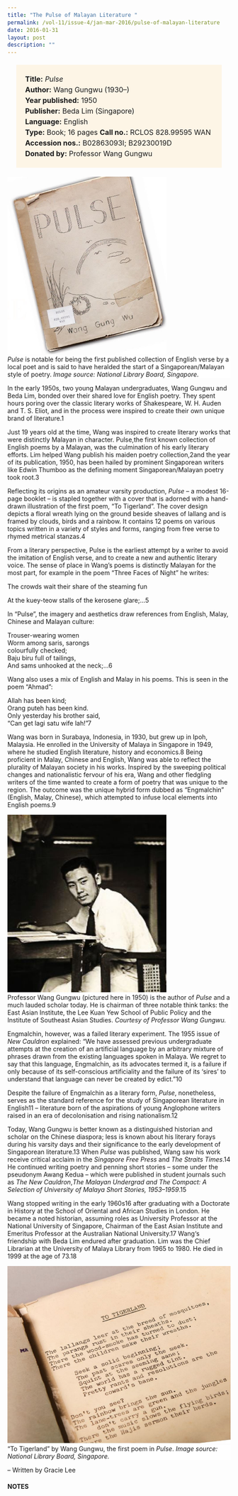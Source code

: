 ```yaml
---
title: "The Pulse of Malayan Literature "
permalink: /vol-11/issue-4/jan-mar-2016/pulse-of-malayan-literature
date: 2016-01-31
layout: post
description: ""
---
```

<span style="background-colour: #fdf5e6; padding: 20px; margin: 20px; background:#fdf5e6; display:block; font-size:1rem; line-height:1.5rem;"> 
	<b>Title:</b> <i>Pulse</i><br>
<b>Author:</b> Wang Gungwu (1930–)<br>
<b>Year published:</b> 1950<br>
<b>Publisher:</b> Beda Lim (Singapore)<br>
<b>Language:</b> English<br>
<b>Type:</b> Book; 16 pages
<b>Call no.:</b> RCLOS 828.99595 WAN<br>
<b>Accession nos.:</b> B02863093I; B29230019D<br>
<b>Donated by:</b> Professor Wang Gungwu
</span>

<img style="width: 360px; height: 400px;" src="/images/vol-11-issue-4/pulse-of-malayan-literature/P1.JPG">
<div style="background-color: white;"><i>Pulse</i> is notable for being the first published collection of English verse by a local poet and is said to have heralded the start of a Singaporean/Malayan style of poetry. <i>Image 
source: National Library Board, Singapore.</i></div>

In the early 1950s, two young Malayan undergraduates, Wang Gungwu and Beda Lim, bonded over their shared love for English poetry. They spent hours poring over the 
classic literary works of Shakespeare, W. H. Auden and T. S. Eliot, and in the process were inspired to create their own unique brand of literature.1

Just 19 years old at the time, Wang was inspired to create literary works that were distinctly Malayan in character. Pulse,the first known collection of English poems by a Malayan, was the culmination of his early literary efforts. Lim helped Wang publish his maiden poetry collection,2and the year of its publication, 1950, has been hailed by prominent Singaporean writers like Edwin Thumboo as the defining moment Singaporean/Malayan poetry took root.3

Reflecting its origins as an amateur varsity production, *Pulse* – a modest 16-page booklet – is stapled together 
with a cover that is adorned with a hand-drawn illustration of the first poem, “To Tigerland”. The cover design depicts a floral wreath lying on the ground beside 
sheaves of lallang and is framed by clouds, birds and a rainbow. It contains 12 poems on various topics written in a variety of styles and forms, ranging from free verse 
to rhymed metrical stanzas.4

From a literary perspective, Pulse is the earliest attempt by a writer to avoid the imitation of English verse, and to create a new and authentic literary voice. The sense of place in Wang’s poems is distinctly Malayan for the most part, for example in the poem “Three Faces of Night” he writes:

The crowds wait their share of the 
steaming fun

At the kuey-teow stalls of the 
kerosene glare;…5

In “Pulse”, the imagery and aesthetics draw references from English, Malay, Chinese and Malayan culture:

Trouser-wearing women <br>
Worm among saris, sarongs <br>
colourfully checked; <br>
Baju biru full of tailings, <br>
And sams unhooked at the neck;…6

Wang also uses a mix of English and Malay in his poems. This is seen in the poem “Ahmad”: 

Allah has been kind; <br>
Orang puteh has been kind. <br>
Only yesterday his brother said, <br>
“Can get lagi satu wife lah!”7

Wang was born in Surabaya, Indonesia, in 1930, but grew up in Ipoh, Malaysia. He enrolled in the University of Malaya in Singapore in 1949, where he studied English 
literature, history and economics.8 Being proficient in Malay, Chinese and English, Wang was able to reflect the plurality of Malayan society in his works. Inspired by the 
sweeping political changes and nationalistic fervour of his era, Wang and other fledgling writers of the time wanted to create a form of poetry that was unique to the region. The outcome was the unique hybrid form dubbed 
as “Engmalchin” (English, Malay, Chinese), which attempted to infuse local elements into English poems.9

<img style="width: 360px; height: 400px;" src="/images/vol-11-issue-4/pulse-of-malayan-literature/P2.JPG">
<div style="background-color: white;">Professor Wang Gungwu (pictured here in 1950) is the author of <i>Pulse</i> and a much lauded scholar today. He is chairman of three notable think tanks: the East Asian Institute, the Lee Kuan Yew School of Public Policy and the Institute of Southeast Asian Studies. <i>Courtesy of 
Professor Wang Gungwu.</i></div>

Engmalchin, however, was a failed literary experiment. The 1955 issue of *New Cauldron* explained: “We have assessed previous undergraduate attempts at the creation of an artificial language by an arbitrary mixture of phrases drawn from the existing languages spoken in Malaya. We regret to say that this language, Engmalchin, as its advocates termed it, is a failure if only because of its self-conscious artificiality and the failure of its ‘sires’ to understand that language can never be created by edict.”10

Despite the failure of Engmalchin as a literary form, *Pulse*, nonetheless, serves as the standard reference for the study of Singaporean literature in English11 – literature born of the aspirations of young Anglophone 
writers raised in an era of decolonisation and rising nationalism.12

Today, Wang Gungwu is better known as a distinguished historian and scholar on the Chinese diaspora; less is known about his literary forays during his varsity days and their significance to the early development of Singaporean literature.13 When *Pulse* was published, Wang saw his work receive critical acclaim in the *Singapore Free Press* and *The Straits Times*.14 He continued writing poetry and penning short stories – some under the pseudonym Awang Kedua – which were published in student journals such as *The New Cauldron*,*The Malayan Undergrad and The Compact: A Selection of University of Malaya Short Stories, 1953–1959*.15

Wang stopped writing in the early 1960s16 after graduating with a Doctorate in History at the School of Oriental and African Studies in London. He became a noted historian, assuming roles as University 
Professor at the National University of Singapore, Chairman of the East Asian Institute and Emeritus Professor at the Australian National University.17 Wang‘s friendship with Beda Lim endured after graduation. Lim was the Chief Librarian at the University of Malaya Library from 1965 to 1980. He died in 1999 at the age of 73.18 

<img style="width: 600px; height: 400px;" src="/images/vol-11-issue-4/pulse-of-malayan-literature/P3.JPG">
<div style="background-color: white;">“To Tigerland” by Wang Gungwu, the first poem in <i>Pulse</i>. <i>Image source: National Library Board, Singapore.</i></div>

– Written by Gracie Lee

#### **NOTES**
[^1]:Yeo, R. (Interviewer). (2008, February 26). *An interview with Wang Gungwu (in the mid 1980s)*. Retrieved from S/PORES website.
[^2]:Holden, P. (2002). Interrogating diaspora: Wang Gungwu’s Pulse. *ARIEL: A Review of International English Literature, 33* (3–4), 114. Retrieved from Synergies Canada website;  Tan, T. S. (1950, May 13). [A book of poems comes from a Malayan’s pen](http://eresources.nlb.gov.sg/newspapers/Digitised/Article/freepress19500513-1.2.64.19.aspx). *The Singapore Free Press*, p. 3. Retrieved from NewspaperSG.
[^3]:Koh, T. A. (Ed.). (2008). [*Singapore literature in English: An annotated bibliography*](http://eservice.nlb.gov.sg/item_holding_s.aspx?bid=13094749) (p. 146). Singapore: National Library Board Singapore and Centre for Liberal Arts and Social Sciences, Nanyang Technological University. Call no.: RSING 016.8208 SIN-[LIB]
[^4]:Patke, R. S., & Holden, P. (2010). Malaysian and Singaporean writing to 1965. In The Routledge concise history of Southeast Asian writing in English (p. 51). London: New York: Routledge. Call no.: RSING 895.9 PAT
[^5]:Wang, G. (1950). Pulse (pp. 14–15). Singapore: Beda Lim. Call no.: RCLOS 828.99595 WAN; Lim, S. (1989). The English-language writer in Singapore. In Sandhu, K. S., & Wheatley, P. (Eds.). Management of success: The moulding of modern Singapore (pp. 523–551). Singapore: Institute of Southeast Asian Studies. Call no.: RSING 959.57 MAN-[HIS]  
[^6]:Wang, 1950, p. 2; Lim, 1989, pp. 523–551.
[^7]:Wang, 1950, p. 13; Lim, 1989, pp. 523–551.
[^8]:Asad, L. (2010). (Ed.). Wang Gungwu: Junzi: Scholar-gentleman in conversation with Asad-ul Iqbal Latif (p. 1). Singapore: Institute of Southeast Asian Studies. Call no.: RSING 959.007202 WAN
[^9]:Holden, P. (2008, January 10). Introduction to “Learning Me Your Language”. Retrieved from S/PORES website.
[^10]:Vackey, T. (1955, Michaelmas Term). Editorial. The New Cauldron, 4.
[^11]:Holden, 2002, pp. 105–129.
[^12]:Holden, P. (2002, July 25). Introduction. Retrieved from Post Colonial Web website; Wong P. N. (2009). In the beginnings: university verse in the first decade of the University of Malaya. In Mohammad A. Quayum, P. N. Wong & E. Thumboo, E. (Eds.). Sharing borders: Studies in contemporary Singaporean-Malaysian literature (pp. 78–82). Singapore: National Library Board in partnership with the National Arts Council. Call no.: RSING S820.9 SHA; Talib, I. S. (2002). The development of Singaporean literature in English. In Mohammad A. Quayum, & P. C. Wicks. (Eds.). Singaporean literature in English: A critical reader (p. 5). Malaysia: Universiti Putra Malaysia Press. Call no.: RSING 820.995957 SIN
[^13]:Holden, 10 Jan 2008.
[^14]:The Singapore Free Press, 13 May 1950, p. 3; D.E.S. (1950, May 31). East & west have met. The Straits Times, p. 10; Wang, G. W. (1950, May 18). Faces of night. The Straits Times, p. 8. Retrieved from NewspaperSG.
[^15]:Holden, 2002, p. 114; Brewster, A. (1989). Towards a semiotic of post-colonial discourse: University writing in Singapore and Malaysia (p. 7). Singapore: Heinemann Asia for Centre for Advanced Studies. Call no.: RSING 808.1 BRE; Patke & Holden, 2010, p. 51; Hochstadt, H. (Ed.). (1959).The compact: A selection of University of Malaya short stories, 1953–1959. Singapore: Raffles Society, University of Malaya in Singapore. Call no.: RCLOS S823 COM-[RFL]
[^16]:Patke & Holden, 2010, p. 51.
[^17]:Asad, 2010, pp. 1–2.
[^18]:Yeo, 26 Feb 2008; Nordin, M. (1999, April 2). Farewell my friend, great reader of books. New Straits Times. Retrieved from Factiva via NLB’s eResources website.